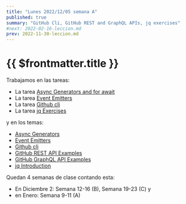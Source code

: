 ```yaml
---
title: "Lunes 2022/12/05 semana A"
published: true
summary: "GitHub Cli, GitHub REST and GraphQL APIs, jq exercises"
#next: 2022-02-16-leccion.md
prev: 2022-11-30-leccion.md
---
```


# {{ $frontmatter.title }}

Trabajamos en las tareas:

* La tarea [Async Generators and for await](/practicas/for-await.html) 
* La tarea [Event Emitters](/practicas/event-emitters.html)
* La tarea [Github cli](/practicas/gh-cli.html) 
* La tarea [jq Exercises](/practicas/jq-exercises.html)

y en los temas:

* [Async Generators](https://javascript.info/async-iterators-generators)
* [Event Emitters](/temas/async/event-emitter.html)
* [Github cli](/temas/introduccion-a-javascript/gh-cli.html)
* [GitHub REST API Examples](/temas/introduccion-a-javascript/github-cli/gh-api.html)
* [GitHub GraphQL API Examples](/temas/introduccion-a-javascript/github-cli/gh-api-graphql.html)
* [jq Introduction](/temas/web/jq-introduction)

Quedan 4 semanas de clase contando esta:

* En Diciembre 2: Semana 12-16 (B), Semana 19-23 (C) y 
* en Enero: Semana 9-11 (A) 